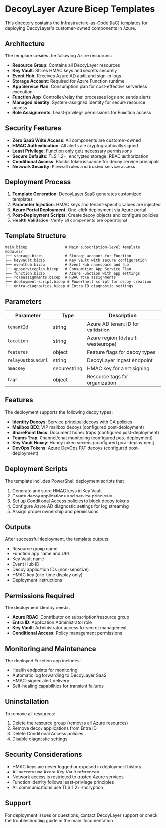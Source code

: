 # DecoyLayer Azure Bicep Templates

This directory contains the Infrastructure-as-Code (IaC) templates for deploying DecoyLayer's customer-owned components in Azure.

## Architecture

The template creates the following Azure resources:

- **Resource Group**: Contains all DecoyLayer resources
- **Key Vault**: Stores HMAC keys and secrets securely
- **Event Hub**: Receives Azure AD audit and sign-in logs
- **Storage Account**: Required for Azure Function runtime
- **App Service Plan**: Consumption plan for cost-effective serverless execution
- **Function App**: Controller/relay that processes logs and sends alerts
- **Managed Identity**: System-assigned identity for secure resource access
- **Role Assignments**: Least-privilege permissions for Function access

## Security Features

- **Zero SaaS Write Access**: All components are customer-owned
- **HMAC Authentication**: All alerts are cryptographically signed
- **Least Privilege**: Function only gets necessary permissions
- **Secure Defaults**: TLS 1.2+, encrypted storage, RBAC authorization
- **Conditional Access**: Blocks token issuance for decoy service principals
- **Network Security**: Firewall rules and trusted service access

## Deployment Process

1. **Template Generation**: DecoyLayer SaaS generates customized templates
2. **Parameter Injection**: HMAC keys and tenant-specific values are injected
3. **Azure Portal Deployment**: One-click deployment via Azure portal
4. **Post-Deployment Scripts**: Create decoy objects and configure policies
5. **Health Validation**: Verify all components are operational

## Template Structure

```
main.bicep                 # Main subscription-level template
modules/
├── storage.bicep          # Storage account for Function
├── keyvault.bicep         # Key Vault with secure configuration
├── eventhub.bicep         # Event Hub namespace and hub
├── appserviceplan.bicep   # Consumption App Service Plan
├── function.bicep         # Azure Function with app settings
├── roleassignments.bicep  # RBAC role assignments
├── deployment-script.bicep # PowerShell script for decoy creation
└── entra-diagnostics.bicep # Entra ID diagnostic settings
```

## Parameters

| Parameter | Type | Description |
|-----------|------|-------------|
| `tenantId` | string | Azure AD tenant ID for validation |
| `location` | string | Azure region (default: westeurope) |
| `features` | object | Feature flags for decoy types |
| `relayOutboundUrl` | string | DecoyLayer ingest endpoint |
| `hmacKey` | securestring | HMAC key for alert signing |
| `tags` | object | Resource tags for organization |

## Features

The deployment supports the following decoy types:

- **Identity Decoys**: Service principal decoys with CA policies
- **Mailbox BEC**: VIP mailbox decoys (configured post-deployment)
- **SharePoint Docs**: Document honey traps (configured post-deployment) 
- **Teams Trap**: Channel/chat monitoring (configured post-deployment)
- **Key Vault Honey**: Honey token secrets (configured post-deployment)
- **DevOps Tokens**: Azure DevOps PAT decoys (configured post-deployment)

## Deployment Scripts

The template includes PowerShell deployment scripts that:

1. Generate and store HMAC keys in Key Vault
2. Create decoy applications and service principals
3. Set up Conditional Access policies to block decoy tokens
4. Configure Azure AD diagnostic settings for log streaming
5. Assign proper ownership and permissions

## Outputs

After successful deployment, the template outputs:

- Resource group name
- Function app name and URL
- Key Vault name
- Event Hub ID
- Decoy application IDs (non-sensitive)
- HMAC key (one-time display only)
- Deployment instructions

## Permissions Required

The deployment identity needs:

- **Azure RBAC**: Contributor on subscription/resource group
- **Entra ID**: Application Administrator role
- **Key Vault**: Administrator access for secret management
- **Conditional Access**: Policy management permissions

## Monitoring and Maintenance

The deployed Function app includes:

- Health endpoints for monitoring
- Automatic log forwarding to DecoyLayer SaaS
- HMAC-signed alert delivery
- Self-healing capabilities for transient failures

## Uninstallation

To remove all resources:

1. Delete the resource group (removes all Azure resources)
2. Remove decoy applications from Entra ID
3. Delete Conditional Access policies
4. Disable diagnostic settings

## Security Considerations

- HMAC keys are never logged or exposed in deployment history
- All secrets use Azure Key Vault references
- Network access is restricted to trusted Azure services
- Function identity follows least-privilege principles
- All communications use TLS 1.2+ encryption

## Support

For deployment issues or questions, contact DecoyLayer support or check the troubleshooting guide in the main documentation.
